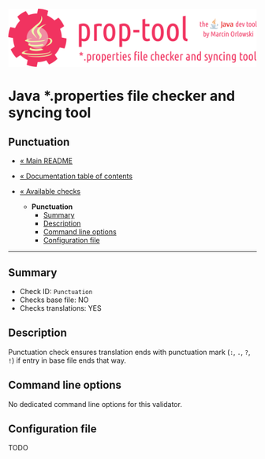![prop-tool logo](../../artwork/prop-tool-logo.png)

# Java *.properties file checker and syncing tool #

## Punctuation ##

* [« Main README](../../README.md)
* [« Documentation table of contents](../README.md)


* [« Available checks](README.md)
  * **Punctuation**
    * [Summary](#summary)
    * [Description](#description)
    * [Command line options](#command-line-options)
    * [Configuration file](#configuration-file)
---

## Summary ##

* Check ID: `Punctuation`
* Checks base file: NO
* Checks translations: YES

## Description ##

Punctuation check ensures translation ends with punctuation mark (`:`, `.`, `?`, `!`) if entry in base file ends that way.

## Command line options ##

No dedicated command line options for this validator.

## Configuration file ##

TODO
